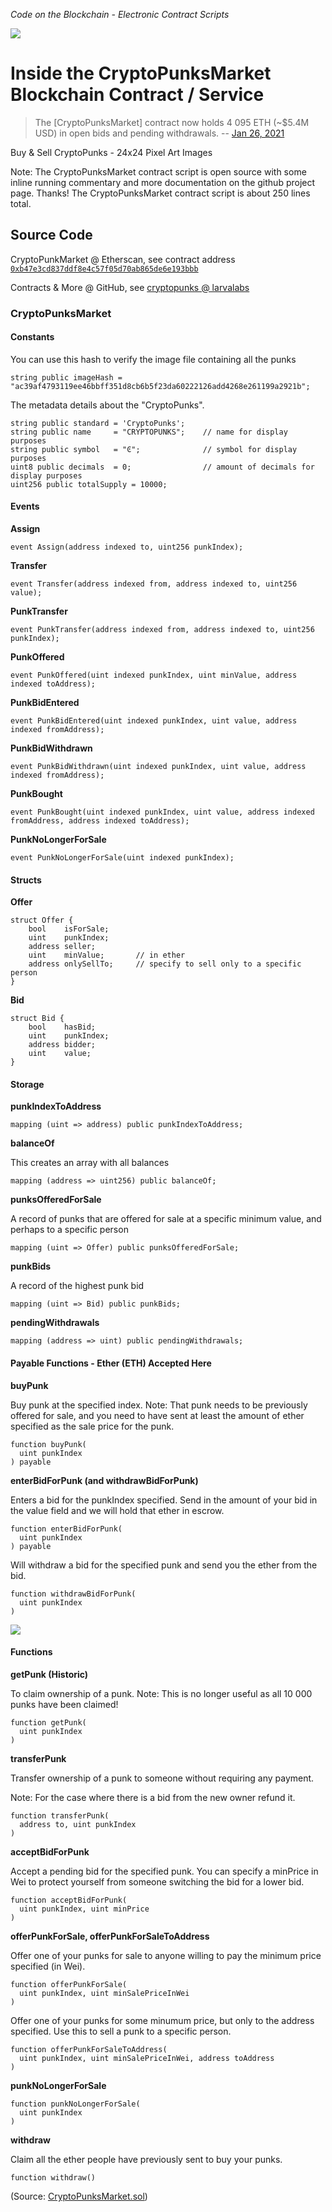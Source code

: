 _Code on the Blockchain - Electronic Contract Scripts_

![](../i/punks-banner.png)

# Inside the CryptoPunksMarket Blockchain Contract / Service

> The [CryptoPunksMarket] contract now holds 4 095 ETH (~$5.4M USD)
> in open bids and pending withdrawals. -- [Jan 26, 2021](https://twitter.com/larvalabs/status/1353915659453870080)



Buy & Sell CryptoPunks - 24x24 Pixel Art Images



Note: The CryptoPunksMarket contract script is open source  with some inline running commentary
and more documentation on the github project page.
Thanks! The CryptoPunksMarket contract script is about 250 lines total.



## Source Code

CryptoPunkMarket @ Etherscan, see contract address [`0xb47e3cd837ddf8e4c57f05d70ab865de6e193bbb`](https://etherscan.io/address/0xb47e3cd837ddf8e4c57f05d70ab865de6e193bbb#code)

Contracts & More @
GitHub, see [cryptopunks @ larvalabs](https://github.com/larvalabs/cryptopunks)




### CryptoPunksMarket

#### Constants

You can use this hash to verify the image file containing all the punks

``` solidity
string public imageHash = "ac39af4793119ee46bbff351d8cb6b5f23da60222126add4268e261199a2921b";
```

The metadata details about the "CryptoPunks".

``` solidity
string public standard = 'CryptoPunks';
string public name     = "CRYPTOPUNKS";    // name for display purposes
string public symbol   = "Ͼ";              // symbol for display purposes
uint8 public decimals  = 0;                // amount of decimals for display purposes
uint256 public totalSupply = 10000;
```

#### Events

**Assign**

``` solidity
event Assign(address indexed to, uint256 punkIndex);
```

**Transfer**

``` solidity
event Transfer(address indexed from, address indexed to, uint256 value);
```

**PunkTransfer**

``` solidity
event PunkTransfer(address indexed from, address indexed to, uint256 punkIndex);
```
**PunkOffered**

``` solidity
event PunkOffered(uint indexed punkIndex, uint minValue, address indexed toAddress);
```
**PunkBidEntered**
``` solidity
event PunkBidEntered(uint indexed punkIndex, uint value, address indexed fromAddress);
```
**PunkBidWithdrawn**
``` solidity
event PunkBidWithdrawn(uint indexed punkIndex, uint value, address indexed fromAddress);
```
**PunkBought**
``` solidity
event PunkBought(uint indexed punkIndex, uint value, address indexed fromAddress, address indexed toAddress);
```
**PunkNoLongerForSale**
``` solidity
event PunkNoLongerForSale(uint indexed punkIndex);
```


#### Structs

**Offer**

``` solidity
struct Offer {
    bool    isForSale;
    uint    punkIndex;
    address seller;
    uint    minValue;       // in ether
    address onlySellTo;     // specify to sell only to a specific person
}
```

**Bid**

``` solidity
struct Bid {
    bool    hasBid;
    uint    punkIndex;
    address bidder;
    uint    value;
}
```


#### Storage

**punkIndexToAddress**

``` solidity
mapping (uint => address) public punkIndexToAddress;
```

**balanceOf**

This creates an array with all balances

``` solidity
mapping (address => uint256) public balanceOf;
```

**punksOfferedForSale**

 A record of punks that are offered for sale at a specific minimum value, and perhaps to a specific person

``` solidity
mapping (uint => Offer) public punksOfferedForSale;
```

**punkBids**

A record of the highest punk bid

``` solidity
mapping (uint => Bid) public punkBids;
```

**pendingWithdrawals**

``` solidity
mapping (address => uint) public pendingWithdrawals;
```



#### Payable Functions  - Ether (ETH) Accepted Here

**buyPunk**

Buy punk at the specified index.
Note: That punk needs to be previously offered for sale,
and you need to have sent at least the amount of ether specified
as the sale price for the punk.

``` solidity
function buyPunk(
  uint punkIndex
) payable
```

**enterBidForPunk  (and withdrawBidForPunk)**

Enters a bid for the punkIndex specified.
Send in the amount of your bid in the value field and we will hold that ether in escrow.

``` solidity
function enterBidForPunk(
  uint punkIndex
) payable
```

Will withdraw a bid for the specified punk and send you the ether from the bid.

``` solidity
function withdrawBidForPunk(
  uint punkIndex
)
```


![](../i/punks-bids.png)





#### Functions

**getPunk (Historic)**

To claim ownership of a punk.
Note: This is no longer useful as all 10 000 punks have been claimed!

``` solidity
function getPunk(
  uint punkIndex
)
```


**transferPunk**

Transfer ownership of a punk to someone without requiring any payment.

Note: For the case where there is a bid from the new owner refund it.

``` solidity
function transferPunk(
  address to, uint punkIndex
)
```

**acceptBidForPunk**

Accept a pending bid for the specified punk.
You can specify a minPrice in Wei to protect yourself from someone switching the bid for a lower bid.

``` solidity
function acceptBidForPunk(
  uint punkIndex, uint minPrice
)
```


**offerPunkForSale, offerPunkForSaleToAddress**

Offer one of your punks for sale to anyone willing
to pay the minimum price specified (in Wei).

``` solidity
function offerPunkForSale(
  uint punkIndex, uint minSalePriceInWei
)
```

Offer one of your punks for some minumum price,
but only to the address specified.
Use this to sell a punk to a specific person.

``` solidity
function offerPunkForSaleToAddress(
  uint punkIndex, uint minSalePriceInWei, address toAddress
)
```


**punkNoLongerForSale**

``` solidity
function punkNoLongerForSale(
  uint punkIndex
)
```


**withdraw**

Claim all the ether people have previously sent to buy your punks.

``` solidity
function withdraw()
```



(Source: [CryptoPunksMarket.sol](CryptoPunksMarket.sol))



